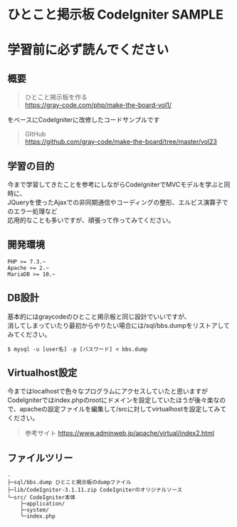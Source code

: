 # ひとこと掲示板 CodeIgniter SAMPLE

# 学習前に必ず読んでください

## 概要

>ひとこと掲示板を作る  
https://gray-code.com/php/make-the-board-vol1/  

をベースにCodeIgniterに改修したコードサンプルです  

>GItHub  
https://github.com/gray-code/make-the-board/tree/master/vol23


## 学習の目的

今まで学習してきたことを参考にしながらCodeIgniterでMVCモデルを学ぶと同時に、  
JQueryを使ったAjaxでの非同期通信やコーディングの整形、エルビス演算子でのエラー処理など  
応用的なことも多いですが、頑張って作ってみてください。

## 開発環境

```
PHP >= 7.3.~
Apache >= 2.~
MariaDB >= 10.~
```

## DB設計

基本的にはgraycodeのひとこと掲示板と同じ設計でいいですが、  
消してしまっていたり最初からやりたい場合には/sql/bbs.dumpをリストアしてみてください。
```
$ mysql -u [user名] -p [パスワード] < bbs.dump
```

## Virtualhost設定

今まではlocalhostで色々なプログラムにアクセスしていたと思いますが  
CodeIgniterではindex.phpのrootにドメインを設定していたほうが後々楽なので、apacheの設定ファイルを編集して/srcに対してvirtualhostを設定してみてください。  

>参考サイト
https://www.adminweb.jp/apache/virtual/index2.html
>

## ファイルツリー
```
.
├─sql/bbs.dump ひとこと掲示板のdumpファイル
├─lib/CodeIgniter-3.1.11.zip CodeIgniterのオリジナルソース
└─src/ CodeIgniter本体
    ├─application/
    ├─system/
    └─index.php
```
